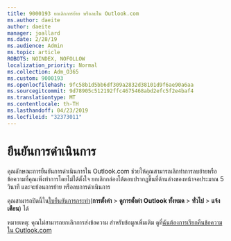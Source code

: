 ```yaml
---
title: 9000193 ยกเลิกการย้าย หรือลบใน Outlook.com
ms.author: daeite
author: daeite
manager: joallard
ms.date: 2/28/19
ms.audience: Admin
ms.topic: article
ROBOTS: NOINDEX, NOFOLLOW
localization_priority: Normal
ms.collection: Adm_O365
ms.custom: 9000193
ms.openlocfilehash: 9fc58b1d5bb6df309a2832d38101d9f6ae90a6aa
ms.sourcegitcommit: 9d78905c512192ffc4675468abd2efc5f2e4baf4
ms.translationtype: MT
ms.contentlocale: th-TH
ms.lasthandoff: 04/23/2019
ms.locfileid: "32373011"
---
```

# <a name="action-confirmations"></a>ยืนยันการดำเนินการ

คุณลักษณะการยืนยันการดำเนินการใน Outlook.com ช่วยให้คุณสามารถเลิกทำการลบย้ายหรือข้อความที่คุณเพิ่งทำการโดยไม่ได้ตั้งใจ ยกเลิกกล่องโต้ตอบปรากฏขึ้นที่ด้านล่างของหน้าจอประมาณ 5 วินาที และจะย้อนการย้าย หรือลบการดำเนินการ

คุณสามารถปิดนี้ใน[ใบยืนยันการกระทำ](https://outlook.live.com/mail/options/general/notifications)(**การตั้งค่า** > **ดูการตั้งค่า Outlook ทั้งหมด** > **ทั่วไป** > **แจ้งเตือน**) ได้

หมายเหตุ: คุณไม่สามารถยกเลิกการส่งข้อความ สำหรับข้อมูลเพิ่มเติม ดูที่[ฉันต้องการเรียกคืนข้อความใน Outlook.com](https://support.office.com/article/c069ddde-5282-4085-8f4c-d7b133324f8a)